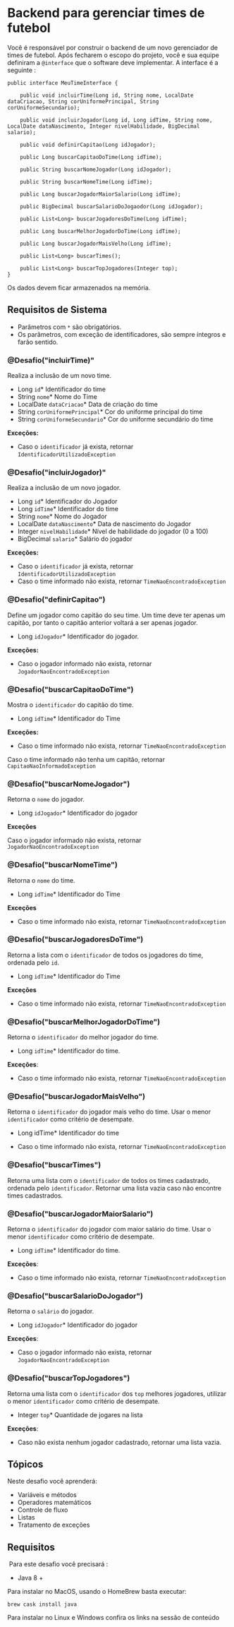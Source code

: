 # Backend para gerenciar times de futebol

Você é responsável por construir o backend de um novo gerenciador de times de futebol. Após fecharem o escopo do projeto, você e sua equipe definiram a `@interface` que o software deve implementar. A interface é a seguinte :


    public interface MeuTimeInterface {

		public void incluirTime(Long id, String nome, LocalDate dataCriacao, String corUniformePrincipal, String corUniformeSecundario);

		public void incluirJogador(Long id, Long idTime, String nome, LocalDate dataNascimento, Integer nivelHabilidade, BigDecimal salario);

		public void definirCapitao(Long idJogador);

		public Long buscarCapitaoDoTime(Long idTime);

		public String buscarNomeJogador(Long idJogador);

		public String buscarNomeTime(Long idTime);

		public Long buscarJogadorMaiorSalario(Long idTime);

		public BigDecimal buscarSalarioDoJogaodor(Long idJogador);

		public List<Long> buscarJogadoresDoTime(Long idTime);

		public Long buscarMelhorJogadorDoTime(Long idTime);

		public Long buscarJogadorMaisVelho(Long idTime);

		public List<Long> buscarTimes();
		
		public List<Long> buscarTopJogadores(Integer top);
	}

Os dados devem ficar armazenados na memória.

## Requisitos de Sistema

- Parâmetros com `*` são obrigatórios.
- Os parâmetros, com exceção de identificadores, são sempre íntegros e farão sentido.

### @Desafio("incluirTime)"

Realiza a inclusão de um novo time.

- Long `id`* Identificador do time
- String `nome`* Nome do Time
- LocalDate `dataCriacao`* Data de criação do time
- String `corUniformePrincipal`* Cor do uniforme principal do time
- String `corUniformeSecundario`* Cor do uniforme secundário do time

**Exceções:**

- Caso o `identificador` já exista, retornar `IdentificadorUtilizadoException`

### @Desafio("incluirJogador)"

Realiza a inclusão de um novo jogador.

- Long `id`* Identificador do Jogador
- Long `idTime`* Identificador do time
- String `nome`* Nome do Jogador
- LocalDate `dataNascimento`* Data de nascimento do Jogador
- Integer `nivelHabilidade`* Nível de habilidade do jogador (0 a 100)
- BigDecimal `salario`* Salário do jogador

**Exceções:**

- Caso o `identificador` já exista, retornar `IdentificadorUtilizadoException`
- Caso o time informado não exista, retornar `TimeNaoEncontradoException`

### @Desafio("definirCapitao")

Define um jogador como capitão do seu time. Um time deve ter apenas um capitão, por tanto o capitão anterior voltará a ser apenas jogador.

- Long `idJogador`* Identificador do jogador.

**Exceções:**

- Caso o jogador informado não exista, retornar `JogadorNaoEncontradoException`

### @Desafio("buscarCapitaoDoTime")

Mostra o `identificador` do capitão do time.

- Long `idTime`* Identificador do Time

**Exceções:**

- Caso o time informado não exista, retornar `TimeNaoEncontradoException`

Caso o time informado não tenha um capitão, retornar `CapitaoNaoInformadoException`

### @Desafio("buscarNomeJogador")

Retorna o `nome` do jogador.

- Long `idJogador`* Identificador do jogador

**Exceções**

Caso o jogador informado não exista, retornar `JogadorNaoEncontradoException`

### @Desafio("buscarNomeTime")

Retorna o `nome` do time.

- Long `idTime`* Identificador do Time

**Exceções**

- Caso o time informado não exista, retornar `TimeNaoEncontradoException`

### @Desafio("buscarJogadoresDoTime")

Retorna a lista com o `identificador` de todos os jogadores do time, ordenada pelo `id`.

- Long `idTime`* Identificador do Time

**Exceções**

- Caso o time informado não exista, retornar `TimeNaoEncontradoException`

### @Desafio("buscarMelhorJogadorDoTime")

Retorna o `identificador` do melhor jogador do time.

- Long `idTime`* Identificador do time.

**Exceções**:

- Caso o time informado não exista, retornar `TimeNaoEncontradoException`

### @Desafio("buscarJogadorMaisVelho")

Retorna o `identificador` do jogador mais velho do time. Usar o menor `identificador` como critério de desempate.

- Long idTime* Identificador do time

- Caso o time informado não exista, retornar `TimeNaoEncontradoException`

### @Desafio("buscarTimes")

Retorna uma lista com o `identificador` de todos os times cadastrado, ordenada pelo `identificador`.
Retornar uma lista vazia caso não encontre times cadastrados.

### @Desafio("buscarJogadorMaiorSalario")

Retorna o `identificador` do jogador com maior salário do time. Usar o menor `identificador` como critério de desempate.

- Long `idTime`* Identificador do time.

**Exceções**:

- Caso o time informado não exista, retornar `TimeNaoEncontradoException`

### @Desafio("buscarSalarioDoJogador")

Retorna o `salário` do jogador.

- Long `idJogador`* Identificador do jogador

**Exceções**:

- Caso o jogador informado não exista, retornar `JogadorNaoEncontradoException`

### @Desafio("buscarTopJogadores")

Retorna uma lista com o `identificador` dos `top` melhores jogadores, utilizar o menor `identificador` como critério de desempate.

- Integer `top`* Quantidade de jogares na lista

**Exceções**:

- Caso não exista nenhum jogador cadastrado, retornar uma lista vazia.

## Tópicos

Neste desafio você aprenderá:

- Variáveis e métodos
- Operadores matemáticos
- Controle de fluxo
- Listas
- Tratamento de exceções

## Requisitos
​
​Para este desafio você precisará :

- Java 8 +

Para instalar no MacOS, usando o HomeBrew basta executar:

    brew cask install java

Para instalar no Linux e Windows confira os links na sessão de conteúdo